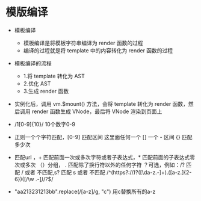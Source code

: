 # 模版编译

- 模板编译
  - 模板编译是将模板字符串编译为 render 函数的过程
  - 编译的过程就是将 template 中的内容转化为 render 函数的过程

- 模板编译的流程
  - 1.将 template 转化为 AST
  - 2.优化 AST
  - 3.生成 render 函数

- 实例化后，调用 vm.$mount() 方法，会将 template 转化为 render 函数，然后调用 render 函数生成 VNode，最后将 VNode 渲染到页面上

- /1[0-9]{10}/ 10个数字0-9
- 正则一个个字符匹配，[0-9] 匹配区间 这里面任何一个
  [] 一个 - 区间
  {} 匹配多少次

- 匹配url ，+ 匹配前面一次或多次字符或者子表达式，* 匹配前面的子表达式零次或多次
  （）分组， . 匹配除了换行符以外的任何字符
  ？可选，例如：\/? 匹配 / 或者 不匹配,s? 匹配 s 或者 不匹配
/^(https?:\/\/)?([\da-z.-]+)\.([a-z\.]{2-6})([\/\w \.-]*)*\/?$/

- "aa213231213bb".replace(/[a-z]/g, "c") 用c替换所有的a-z
  